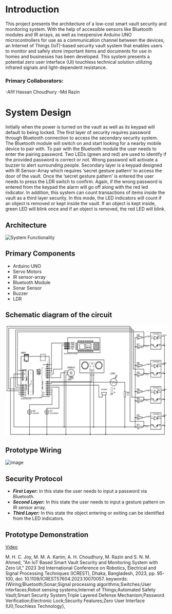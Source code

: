 # Introduction
This project presents the architecture of a low-cost smart vault security and monitoring system. With the help of accessible sensors like Bluetooth modules and IR arrays, as well as inexpensive Arduino UNO microcontrollers for use as a communication channel between the devices, an Internet of Things (IoT)-based security vault system that enables users to monitor and safely store important items and documents for use in homes and businesses has been developed. This system presents a potential zero user interface (UI) touchless technical solution utilizing infrared signals and light-dependent resistance.

### Primary Collaborators:
-Afif Hassan Choudhury
-Md Razin

# System Design
Initially when the power is turned on the vault as well as its keypad will default to being locked. The first layer of security requires password through Bluetooth connection to access the secondary security system. The Bluetooth module will switch on and start looking for a nearby mobile device to pair with. To pair with the Bluetooth module the user needs to enter the pairing password. Two LEDs (green and red) are used to identify if the provided password is correct or not. Wrong password will activate a buzzer to alert surrounding people. Secondary layer is a keypad designed with IR Sensor-Array which requires ‘secret gesture pattern’ to access the door of the vault. Once the ‘secret gesture pattern’ is entered the user needs to press the LDR switch to confirm. Again, if the wrong password is entered from the keypad the alarm will go off along with the red led indicator. In addition, this system can count transactions of items inside the vault as a third layer security. In this mode, the LED indicators will count if an object is removed or kept inside the vault. If an object is kept inside, green LED will blink once and if an object is removed, the red LED will blink.

## Architecture

![System Functionality](https://github.com/user-attachments/assets/76c23ca0-8301-4e2f-b03e-ca3f6b3ce75b)

## Primary Components
-	Arduino UNO
-	Servo Motors
-	IR sensor-array
-	Bluetooth Module
-	Sonar Sensor
-	Buzzer
-	LDR

## Schematic diagram of the circuit
![Project Diagram](Diagrams/Circuit.png)

## Prototype Wiring
![image](https://github.com/user-attachments/assets/5b5d8c73-4b88-4ae2-a27d-7592b9817886)

## Security Protocol
- ***First Layer:*** In this state the user needs to input a password via Bluetooth.
- ***Second Layer:*** In this state the user needs to input a gesture pattern on IR sensor array.
- ***Third Layer:*** In this state the object entering or exiting can be identified from the LED indicators.

## Prototype Demonstration

[Video](https://github.com/Mowaz53/IoT-based-smart-vault./blob/2b30591948bb3719abfac1133d0dcd569cc36128/Prototype%20Image/Prototype.mp4)

M. H. C. Joy, M. M. A. Karim, A. H. Choudhury, M. Razin and S. N. M. Ahmed, "An IoT Based Smart Vault Security and Monitoring System with Zero UI," 2023 3rd International Conference on Robotics, Electrical and Signal Processing Techniques (ICREST), Dhaka, Bangladesh, 2023, pp. 95-100, doi: 10.1109/ICREST57604.2023.10070057. keywords: {Wiring;Bluetooth;Sonar;Signal processing algorithms;Switches;User interfaces;Robot sensing systems;Internet of Things;Automated Safety Vault;Smart Security System;Triple Layered Defense Mechanism;Password Verification;Electronic Lock;Security Features;Zero User Interface (UI);Touchless Technology},


